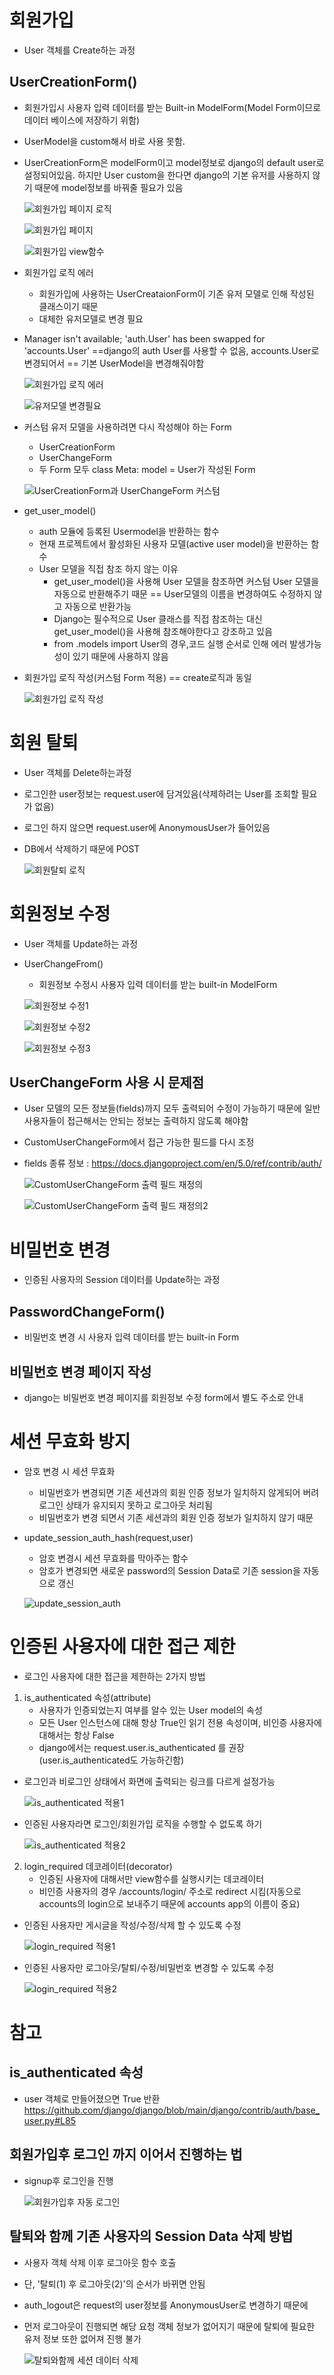 # 회원가입
* User 객체를 Create하는 과정

## UserCreationForm()
* 회원가입시 사용자 입력 데이터를 받는 Built-in ModelForm(Model Form이므로 데이터 베이스에 저장하기 위함)
* UserModel을 custom해서 바로 사용 못함.
* UserCreationForm은 modelForm이고 model정보로 django의 default user로 설정되어있음. 하지만 User custom을 한다면 django의 기본 유저를 사용하지 않기 때문에 model정보를 바꿔줄 필요가 있음

    ![회원가입 페이지 로직](<../이미지/240401/회원가입 페이지1.PNG>)

    ![회원가입 페이지](<../이미지/240401/회원가입 페이지.PNG>)

    ![회원가입 view함수](<../이미지/240401/회원가입 로직.PNG>)

* 회원가입 로직 에러

    * 회원가입에 사용하는 UserCreataionForm이 기존 유저 모델로 인해 작성된 클래스이기 때문
    * 대체한 유저모델로 변경 필요

* Manager isn't available; 'auth.User' has been swapped for 'accounts.User' ==django의 auth User를 사용할 수 없음, accounts.User로 변경되어서 == 기본 UserModel을 변경해줘야함

    ![회원가입 로직 에러](<../이미지/240401/회원가입 로직 에러.PNG>)

    ![유저모델 변경필요](<../이미지/240401/회원가입 로직 에러2.PNG>)

* 커스텀 유저 모델을 사용하려면 다시 작성해야 하는 Form
    * UserCreationForm
    * UserChangeForm
    * 두 Form 모두 class Meta: model = User가 작성된 Form

    ![UserCreationForm과 UserChangeForm 커스텀](<../이미지/240401/UsercreationForm UserChangeForm변경.PNG>)

* get_user_model()
    * auth 모듈에 등록된 Usermodel을 반환하는 함수
    * 현재 프로젝트에서 활성화된 사용자 모델(active user model)을 반환하는 함수
    * User 모델을 직접 참조 하지 않는 이유
        * get_user_model()을 사용해 User 모델을 참조하면 커스텀 User 모델을 자동으로 반환해주기 때문 == User모델의 이름을 변경하여도 수정하지 않고 자동으로 반환가능
        * Django는 필수적으로 User 클래스를 직접 참조하는 대신 get_user_model()을 사용해 참조해야한다고 강조하고 있음
        * from .models import User의 경우,코드 실행 순서로 인해 에러 발생가능성이 있기 때문에 사용하지 않음

* 회원가입 로직 작성(커스텀 Form 적용) == create로직과 동일

    ![회원가입 로직 작성](<../이미지/240401/회원가입 로직 작성.PNG>)

# 회원 탈퇴
* User 객체를 Delete하는과정
* 로그인한 user정보는 request.user에 담겨있음(삭제하려는 User를 조회할 필요가 없음)
* 로그인 하지 않으면 request.user에 AnonymousUser가 들어있음
* DB에서 삭제하기 때문에 POST

    ![회원탈퇴 로직](../%EC%9D%B4%EB%AF%B8%EC%A7%80/240401/%ED%9A%8C%EC%9B%90%ED%83%88%ED%87%B4.PNG)

# 회원정보 수정
* User 객체를 Update하는 과정
* UserChangeFrom()
    * 회원정보 수정시 사용자 입력 데이터를 받는 built-in ModelForm

    ![회원정보 수정1](<../이미지/240401/회원 정보 수정페이지1.PNG>)
    
    ![회원정보 수정2](<../이미지/240401/회원 정보 수정페이지2.PNG>)
    
    ![회원정보 수정3](<../이미지/240401/회원 정보 수정페이지3.PNG>)

## UserChangeForm 사용 시 문제점
* User 모델의 모든 정보들(fields)까지 모두 출력되어 수정이 가능하기 때문에 일반 사용자들이 접근해서는 안되는 정보는 출력하지 않도록 해야함
* CustomUserChangeForm에서 접근 가능한 필드를 다시 조정
* fields 종류 정보 : https://docs.djangoproject.com/en/5.0/ref/contrib/auth/

    ![CustomUserChangeForm 출력 필드 재정의](<../이미지/240401/CustomUserChangeForm 출력 필드 재정의.PNG>)

    ![CustomUserChangeForm 출력 필드 재정의2](<../이미지/240401/CustomUserChangeForm 출력 필드 재정의2.PNG>)

# 비밀번호 변경
* 인증된 사용자의 Session 데이터를 Update하는 과정
## PasswordChangeForm()
* 비밀번호 변경 시 사용자 입력 데이터를 받는 built-in Form

## 비밀번호 변경 페이지 작성
* django는 비밀번호 변경 페이지를 회원정보 수정 form에서 별도 주소로 안내

# 세션 무효화 방지
* 암호 변경 시 세션 무효화
    * 비밀번호가 변경되면 기존 세션과의 회원 인증 정보가 일치하지 않게되어 버려 로그인 상태가 유지되지 못하고 로그아웃 처리됨
    * 비밀번호가 변경 되면서 기존 세션과의 회원 인증 정보가 일치하지 않기 때문

* update_session_auth_hash(request,user)
    * 암호 변경시 세션 무효화를 막아주는 함수
    * 암호가 변경되면 새로운 password의 Session Data로 기존 session을 자동으로 갱신

    ![update_session_auth](../%EC%9D%B4%EB%AF%B8%EC%A7%80/240401/update_session_auth_hash.PNG)

# 인증된 사용자에 대한 접근 제한
* 로그인 사용자에 대한 접근을 제한하는 2가지 방법
1. is_authenticated 속성(attribute)
    * 사용자가 인증되었는지 여부를 알수 있는 User model의 속성
    * 모든 User 인스턴스에 대해 항상 True인 읽기 전용 속성이며, 비인증 사용자에 대해서는 항상 False
    * django에서는 request.user.is_authenticated 를 권장(user.is_authenticated도 가능하긴함)
   
* 로그인과 비로그인 상태에서 화면에 출력되는 링크를 다르게 설정가능

    ![is_authenticated 적용1](<../이미지/240401/is_authenticated 적용.PNG>)

* 인증된 사용자라면 로그인/회원가입 로직을 수행할 수 없도록 하기

    ![is_authenticated 적용2](<../이미지/240401/is_authenticated 적용2.PNG>)

2. login_required 데코레이터(decorator)
    * 인증된 사용자에 대해서만 view함수를 실행시키는 데코레이터
    * 비인증 사용자의 경우 /accounts/login/ 주소로 redirect 시킴(자동으로 accounts의 login으로 보내주기 때문에 accounts app의 이름이 중요)

* 인증된 사용자만 게시글을 작성/수정/삭제 할 수 있도록 수정

    ![login_required 적용1](<../이미지/240401/login_required 적용1.PNG>)

* 인증된 사용자만 로그아웃/탈퇴/수정/비밀번호 변경할 수 있도록 수정

    ![login_required 적용2](<../이미지/240401/login_required 적용2.PNG>)


# 참고
## is_authenticated 속성
* user 객체로 만들어졌으면 True 반환
https://github.com/django/django/blob/main/django/contrib/auth/base_user.py#L85

## 회원가입후 로그인 까지 이어서 진행하는 법
* signup후 로그인을 진행

    ![회원가입후 자동 로그인](<../이미지/240401/회원가입 후 로그인 자동.PNG>)

## 탈퇴와 함께 기존 사용자의 Session Data 삭제 방법
* 사용자 객체 삭제 이후 로그아웃 함수 호출
* 단, '탈퇴(1) 후 로그아웃(2)'의 순서가 바뀌면 안됨
* auth_logout은 request의 user정보를 AnonymousUser로 변경하기 때문에
* 먼저 로그아웃이 진행되면 해당 요청 객체 정보가 없어지기 때문에 탈퇴에 필요한 유저 정보 또한 없어져 진행 불가

    ![탈퇴와함께 세션 데이터 삭제](<../이미지/240401/탈퇴와함께 세션데이터삭제.PNG>)
